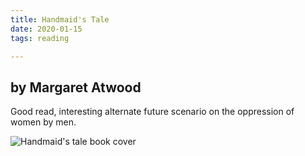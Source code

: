 ```yaml
---
title: Handmaid's Tale
date: 2020-01-15
tags: reading

---
```

## by Margaret Atwood

Good read, interesting alternate future scenario on the oppression of women by men.

![Handmaid's tale book cover](https://i.gr-assets.com/images/S/compressed.photo.goodreads.com/books/1578028274l/38447._SY475_.jpg)